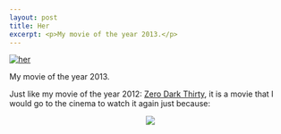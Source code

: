 ```yaml
---
layout: post
title: Her
excerpt: <p>My movie of the year 2013.</p>
---
```


<a href="http://movie.douban.com/subject/6722879/"><img src="http://s3-ap-southeast-2.amazonaws.com/www.mojacc.com/her.jpg" alt="her"></a>

My movie of the year 2013.

Just like my movie of the year 2012: [Zero Dark Thirty](http://movie.douban.com/subject/6430835/), it is a movie that I would go to the cinema to watch it again just because: <center><img src="http://s3-ap-southeast-2.amazonaws.com/www.mojacc.com/shut-up-and-take-my-money.jpg" style="display: inline"></center>